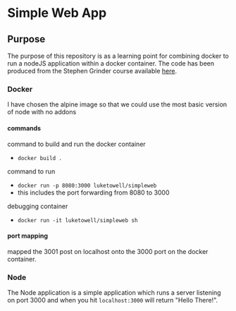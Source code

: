 # Simple Web App

## Purpose
The purpose of this repository is as a learning point for combining docker to run a nodeJS application within a docker container. The code has been produced from the Stephen Grinder course available [here](https://www.udemy.com/docker-and-kubernetes-the-complete-guide/).

### Docker
I have chosen the alpine image so that we could use the most basic version of node with no addons

#### commands
command to build and run the docker container 
- ```docker build .```

command to run 
- ```docker run -p 8080:3000 luketowell/simpleweb```
- this includes the port forwarding from 8080 to 3000

debugging container
- ```docker run -it luketowell/simpleweb sh```


#### port mapping
mapped the 3001 post on localhost onto the 3000 port on the docker container.

### Node
The Node application is a simple application which runs a server listening on port 3000 and when you hit ```localhost:3000``` will return "Hello There!".


